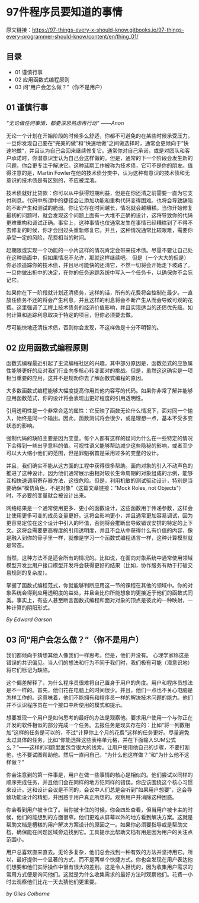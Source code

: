 # 97件程序员要知道的事情

原文链接：https://97-things-every-x-should-know.gitbooks.io/97-things-every-programmer-should-know/content/en/thing_01/

## 目录

* 01 谨慎行事
* 02 应用函数式编程原则
* 03 问“用户会怎么做？”（你不是用户）

## 01 谨慎行事

*“无论做任何事情，都要深思熟虑再行动” ——Anon*

无论一个计划在开始阶段的时候多么舒适，你都不可避免的在某些时候承受压力。一旦你发现自己要在“完美的做”和“快速地做”之间做选择时，通常会更倾向于”快速地做“，并且认为自己会回来继续修复它。通常你对自己承诺，或是对团队和客户承诺时，你潜意识里认为自己会这样做的。但是，通常的下一个阶段会发生新的问题，你会更专注于解决它。这种延期工作被称为技术债，它可不是你的朋友。值得注意的是，Martin Fowler在他的技术债分类中，认为这种有意识的技术债和无意识的技术债是有区别的，不应被混淆。<br>

技术债就好比贷款：你可以从中获得短期利益，但是在你还清之前需要一直为它支付利息。代码中所谓中的捷径会让添加功能和重构代码变得困难。也将会导致缺陷的不断产生和测试的脆弱。你让它存在时间越长，情况就会越糟糕。当你开始修复最初的问题时，就会发现这个问题上面有一大堆不正确的设计，这将导致你的代码更难重构和调试正确。事实上，这种事情也仅通常发生在事情已经糟糕到了不得不去修复的时候，你才会回过头重新修复它。并且，这种情况通常比较艰难，需要你承受一定的风险，花费相当的时间。<br>

赶期限或实现一个功能的一小片这样的情况肯定会带来技术债。尽量不要让自己处在这种局面中，但如果情况不允许，那就这样继续吧。 但是（一个大大的但是）你必须追踪你的技术债，并且尽可能快的还清它，不然一切将会开始走下坡路了。一旦你做出折中的决定，在你的任务追踪系统中写入一个任务卡，以确保你不会忘记它。<br>

如果你在下一阶段就计划还清债务，这样的话，所有的花费将会控制在最少。一直放任债务不还的将会产生利息，并且这样的利息将会不断产生从而会导致可观的花费。这里强调了工程上技术债务的经济价值影响，并且实现适当的还债优先级。如何计算和追踪利息取决于特定的项目，但你必须要去做。<br>

尽可能快地还清技术债，否则你会发现，不这样做是十分不明智的。<br>

## 02  应用函数式编程原则

函数式编程最近引起了主流编程社区的兴趣。其中部分原因是，函数范式的应急属性能够更好的应对我们行业向多核心转变面对的挑战。但是，虽然这这确实是一项相当重要的应用，这并不是规劝你去了解函数式编程的原因。<br>

大多数函数式编程能够大幅度提高你用其他内容写的代码。如果你非常了解并能够应用函数范式，你的设计将会表现出更好程度的引用透明性。<br>

引用透明性是一个非常合适的属性：它反映了函数无论什么情况下，面对同一个输入，始终是同一个输出。因此，函数测试将会很少，或是理想一点，基本不受多变状态的影响。<br>

强制代码的缺陷主要是因为变量。每个人都有这样的疑问为什么在一些特定的情况下会得到一些出乎意料的值。可视性语义能够帮助减少这些隐秘的影响，或者至少可以大大缩小他们的范围，但是罪魁祸首是采用过多的变量的设计。<br>

并且，我们确实不能从这方面的工程中获得很多帮助。面向对象的引入不动声色的推进了这种设计。因为他们通常展示由相对较长生命周期的对象组成的示例，能够互相快速调用寄存器方法，这很危险。但是，利用机敏的测试驱动设计，特别是当要确保“模仿角色，不是对象”（这篇文章链接："Mock Roles, not Objects"）时，不必要的变量就会被设计出来。<br>

网络结果是一个通常使用更多、更小的函数设计，这些函数用于传递参数，这样会比使用更多可变的成员变量更好。这将会影响更小，并且通常更加容易调试，因为更容易定位在这个设计中引入的坏值，否则将会推断出导致错误安排的特定的上下文。这将会需要更高程度的引用透明度，并且不会从中获得什么有价值的内容，像是融入到你的骨子里一样，就像是学习一个函数式编程语言一样，这种计算模型就是常态。<br>

当然，这种方法不是适合所有的情况的。比如说，在面向对象系统中通常使用领域模型开发比用户接口模型开发将会获得更好的结果（比如，协作服务有助于打破交易规则的复杂度）。<br>

掌握了函数式编程范式，你就能够判断应用这一节的课程在其他的领域中。你的对象系统会得到应用透明度的益处，并且会比你所能想象的更接近于他们的函数式同类。事实上，有些人甚至断言函数式编程和面对对象的顶点是彼此的一种映射，一种计算的阴阳形式。<br>

*By Edward Garson*

## 03 问“用户会怎么做？”（你不是用户）

我们都倾向于猜想其他人像我们一样思考。但是，他们并没有。 心理学家称这是错误的共识偏见。当人们的想法和行为不同于我们时，我们极有可能（潜意识地）将它们标记为缺陷。<br>

这个偏差解释了，为什么程序员很难将自己置身于用户的角度。用户和程序员想法是不一样的。首先，他们花在电脑上的时间很少。并且，他们一点也不关心电脑是怎样工作的。这意味着，他们不能拥有和程序员一样的解决技术问题的能力。他们并不认识程序员在一个接口中所使用的模式和提示。<br>

想要发现一个用户是如何思考的最好的办法是观察他。要求用户使用一个与你正在开发的软件相似的部分完成一个任务。去报任务是现实存在的：比如“将一列数相加”这样的任务是可以的，不过“计算你上个月的花费”这样的任务更好。尽量避免太过具体的任务，比如“你能选择这些表格单元格，并在下面输入SUM公式么？”——这样的问题里面包含很大的线索。让用户使用他自己的步骤，不要打断他，也不要试图帮助他。然后一直问自己，“为什么他这样做？”和“为什么他不这样做？” <br>

你会注意到的第一件事是，用户在做一些事情的核心是相似的。他们尝试以同样的顺序完成任务，并且他们会在同样的地方犯同样的错误。你应该围绕这个核心习惯来设计。这和设计会议是不同的，会议中人们总是会听到“如果用户想要”，这会导致功能设计的精细，并困惑于用户真正所想的。观察用户并消除这种困惑。<br>

你会看到用户被卡住了。当你被卡住的时候，你会四处查看，但当用户被卡主的时候，他们的能想到的方面很窄。他们更难从屏幕以外的地方看到解决方案。这就是帮助文档是槽糕的用户解决方案设计的原因之一。如果你必须要指导或是帮助文档，确保能在问题区域旁边找到它。工具提示比帮助文档有用是因为用户的关注点范围小。<br>

用户总喜欢直来直去。无论多复杂，他们总会找到一种有效的方法并坚持用它。所以，最好提供一个显著的方式，而不是两单个快捷方式。你也会发现在用户表达他们想要和他们实际操作中很有很大的差别。这是令人担忧的，因为收集用户需求的常用方式便是询问他们。这就是为什么收集需求的最好方法时观察他们。花费一小时去观察他们比花一天去猜他们更重要。<br>

*by Giles Colborne*

